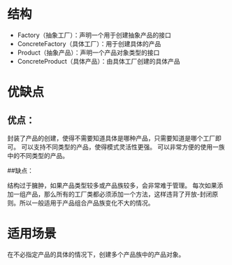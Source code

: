 # 结构
- Factory（抽象工厂）：声明一个用于创建抽象产品的接口
- ConcreteFactory（具体工厂）：用于创建具体的产品
- Product（抽象产品）：声明一个产品对象类型的接口
- ConcreteProduct（具体产品）：由具体工厂创建的具体产品
# 优缺点
## 优点：

封装了产品的创建，使得不需要知道具体是哪种产品，只需要知道是哪个工厂即可。
可以支持不同类型的产品，使得模式灵活性更强。
可以非常方便的使用一族中的不同类型的产品。

##缺点：

结构过于臃肿，如果产品类型较多或产品族较多，会非常难于管理。
每次如果添加一组产品，那么所有的工厂类都必须添加一个方法，这样违背了开放-封闭原则。所以一般适用于产品组合产品族变化不大的情况。
# 适用场景
在不必指定产品的具体的情况下，创建多个产品族中的产品对象。

